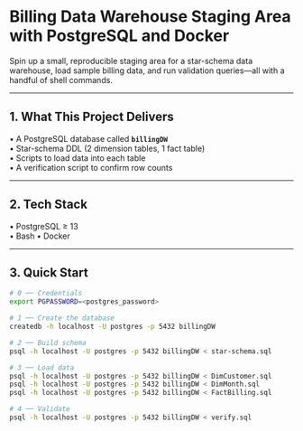 # Billing Data Warehouse Staging Area with PostgreSQL and Docker

Spin up a small, reproducible staging area for a star-schema data warehouse, load sample billing data, and run validation queries—all with a handful of shell commands.

---

## 1. What This Project Delivers
• A PostgreSQL database called **`billingDW`**  
• Star-schema DDL (2 dimension tables, 1 fact table)  
• Scripts to load data into each table  
• A verification script to confirm row counts  

---

## 2. Tech Stack
• PostgreSQL ≥ 13  
• Bash
• Docker

---

## 3. Quick Start

```bash
# 0 ── Credentials
export PGPASSWORD=<postgres_password>

# 1 ── Create the database
createdb -h localhost -U postgres -p 5432 billingDW

# 2 ── Build schema
psql -h localhost -U postgres -p 5432 billingDW < star-schema.sql

# 3 ── Load data
psql -h localhost -U postgres -p 5432 billingDW < DimCustomer.sql
psql -h localhost -U postgres -p 5432 billingDW < DimMonth.sql
psql -h localhost -U postgres -p 5432 billingDW < FactBilling.sql

# 4 ── Validate
psql -h localhost -U postgres -p 5432 billingDW < verify.sql

```
